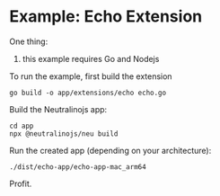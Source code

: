 
# Example: Echo Extension

One thing:

1. this example requires Go and Nodejs

To run the example, first build the extension

    go build -o app/extensions/echo echo.go
    
Build the Neutralinojs app:

    cd app
    npx @neutralinojs/neu build

Run the created app (depending on your architecture):

    ./dist/echo-app/echo-app-mac_arm64
    
Profit.
